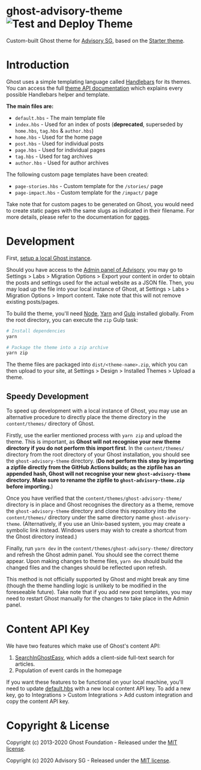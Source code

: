 # ghost-advisory-theme ![Test and Deploy Theme](https://github.com/AdvisorySG/ghost-advisory-theme/workflows/Build%20and%20Deploy%20Theme/badge.svg)

Custom-built Ghost theme for [Advisory SG](https://advisory.sg), based on the [Starter theme](https://github.com/TryGhost/Starter).

# Introduction

Ghost uses a simple templating language called [Handlebars](http://handlebarsjs.com/) for its themes. You can access the full [theme API documentation](https://themes.ghost.org) which explains every possible Handlebars helper and template.

**The main files are:**

-   `default.hbs` - The main template file
-   `index.hbs` - Used for an index of posts (**deprecated**, superseded by `home.hbs`, `tag.hbs` & `author.hbs`)
-   `home.hbs` - Used for the home page
-   `post.hbs` - Used for individual posts
-   `page.hbs` - Used for individual pages
-   `tag.hbs` - Used for tag archives
-   `author.hbs` - Used for author archives

The following custom page templates have been created:

-   `page-stories.hbs` - Custom template for the `/stories/` page
-   `page-impact.hbs` - Custom template for the `/impact/` page

Take note that for custom pages to be generated on Ghost, you would need to create static pages with the same slugs as indicated in their filename. For more details, please refer to the documentation for [pages](https://ghost.org/docs/api/v3/handlebars-themes/context/page/).

# Development

First, [setup a local Ghost instance](https://ghost.org/docs/install/local/).

Should you have access to the [Admin panel of Advisory](https://beta.advisory.sg/ghost/), you may go to Settings > Labs > Migration Options > Export your content in order to obtain the posts and settings used for the actual website as a JSON file. Then, you may load up the file into your local instance of Ghost, at Settings > Labs > Migration Options > Import content. Take note that this will not remove existing posts/pages.

To build the theme, you'll need [Node](https://nodejs.org/), [Yarn](https://yarnpkg.com/) and [Gulp](https://gulpjs.com) installed globally. From the root directory, you can execute the `zip` Gulp task:

```bash
# Install dependencies
yarn

# Package the theme into a zip archive
yarn zip
```

The theme files are packaged into `dist/<theme-name>.zip`, which you can then upload to your site, at Settings > Design > Installed Themes > Upload a theme.

## Speedy Development

To speed up development with a local instance of Ghost, you may use an alternative procedure to directly place the theme directory in the `content/themes/` directory of Ghost.

Firstly, use the earlier mentioned process with `yarn zip` and upload the theme. This is important, as **Ghost will not recognise your new theme directory if you do not perform this import first**. In the `content/themes/` directory from the root directory of your Ghost installation, you should see the `ghost-advisory-theme` directory. (**Do not perform this step by importing a zipfile directly from the GitHub Actions builds; as the zipfile has an appended hash, Ghost will not recognise your new `ghost-advisory-theme` directory. Make sure to rename the zipfile to `ghost-advisory-theme.zip` before importing.**)

Once you have verified that the `content/themes/ghost-advisory-theme/` directory is in place and Ghost recognises the directory as a theme, remove the `ghost-advisory-theme` directory and clone this repository into the `content/themes/` directory under the same directory name `ghost-advisory-theme`. (Alternatively, if you use an Unix-based system, you may create a symbolic link instead. Windows users may wish to create a shortcut from the Ghost directory instead.)

Finally, run `yarn dev` in the `content/themes/ghost-advisory-theme/` directory and refresh the Ghost admin panel. You should see the correct theme appear. Upon making changes to theme files, `yarn dev` should build the changed files and the changes should be reflected upon refresh.

This method is not officially supported by Ghost and might break any time (though the theme handling logic is unlikely to be modified in the foreseeable future). Take note that if you add new post templates, you may need to restart Ghost manually for the changes to take place in the Admin panel.

# Content API Key

We have two features which make use of Ghost's content API:

1. [SearchInGhostEasy](https://github.com/gmfmi/searchinghost-easy), which adds a client-side full-text search for articles.
2. Population of event cards in the homepage

If you want these features to be functional on your local machine, you'll need to update [default.hbs](./default.hbs) with a new local content API key. To add a new key, go to Integrations > Custom Integrations > Add custom integration and copy the content API key.

# Copyright & License

Copyright (c) 2013-2020 Ghost Foundation - Released under the [MIT license](LICENSE).

Copyright (c) 2020 Advisory SG - Released under the [MIT license](LICENSE).
